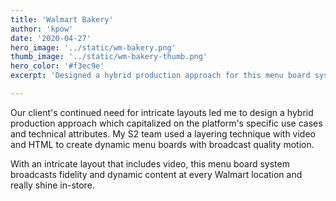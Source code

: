 ```yaml
---
title: 'Walmart Bakery'
author: 'kpow'
date: '2020-04-27'
hero_image: '../static/wm-bakery.png'
thumb_image: '../static/wm-bakery-thumb.png'
hero_color: '#f3ec9e'
excerpt: 'Designed a hybrid production approach for this menu board system with broadcast fidelity and dynamic content at every Walmart location.'

---
```


Our client's continued need for intricate layouts led me to design a hybrid production approach which capitalized on the platform's specific use cases and technical attributes. My S2 team used a layering technique with video and HTML to create dynamic menu boards with broadcast quality motion.

With an intricate layout that includes video, this menu board system broadcasts fidelity and dynamic content at every Walmart location and really shine in-store.
